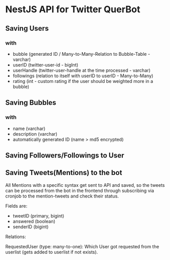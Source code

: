 # NestJS API for Twitter QuerBot

## Saving Users

### with

* bubble (generated ID / Many-to-Many-Relation to Bubble-Table - varchar)
* userID (twitter-user-id - bigInt)
* userHandle (twitter-user-handle at the time processed - varchar)
* followings (relation to itself with userID to userID - Many-to-Many)
* rating (int - custom rating if the user should be weighted more in a bubble)

## Saving Bubbles

### with

* name (varchar)
* description (varchar)
* automatically generated ID (name > md5 encrypted)

## Saving Followers/Followings to User

## Saving Tweets(Mentions) to the bot

All Mentions with a specific syntax get sent to API and saved, so the tweets can be processed from the bot in the frontend through subscribing via cronjob to the mention-tweets and check their status.

Fields are:

* tweetID (primary, bigint)
* answered (boolean)
* senderID (bigint)

Relations:

RequestedUser (type: many-to-one): Which User got requested from the userlist (gets added to userlist if not exists).
